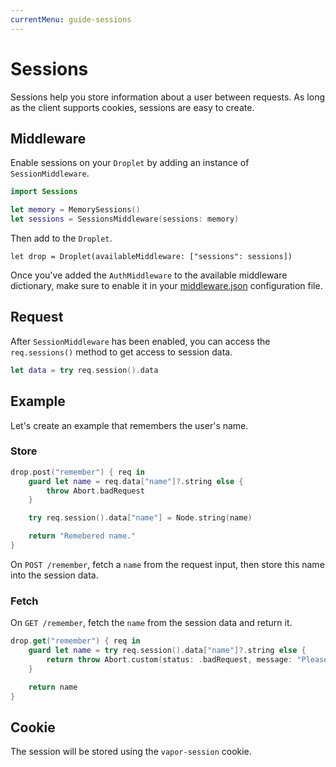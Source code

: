 ```yaml
---
currentMenu: guide-sessions
---
```


# Sessions

Sessions help you store information about a user between requests. As long as the client supports cookies, sessions are easy to create.

## Middleware

Enable sessions on your `Droplet` by adding an instance of `SessionMiddleware`.

```swift
import Sessions

let memory = MemorySessions()
let sessions = SessionsMiddleware(sessions: memory)
```

Then add to the `Droplet`.

```
let drop = Droplet(availableMiddleware: ["sessions": sessions])
```

Once you've added the `AuthMiddleware` to the available middleware dictionary, make sure to enable it in your [middleware.json](../guide/middleware.md) configuration file.

## Request

After `SessionMiddleware` has been enabled, you can access the `req.sessions()` method to get access to session data.

```swift
let data = try req.session().data
```

## Example

Let's create an example that remembers the user's name.

### Store

```swift
drop.post("remember") { req in
    guard let name = req.data["name"]?.string else {
        throw Abort.badRequest
    }

    try req.session().data["name"] = Node.string(name)

    return "Remebered name."
}
```

On `POST /remember`, fetch a `name` from the request input, then store this name into the session data.

### Fetch

On `GET /remember`, fetch the `name` from the session data and return it.

```swift
drop.get("remember") { req in
    guard let name = try req.session().data["name"]?.string else {
        return throw Abort.custom(status: .badRequest, message: "Please POST the name first.")
    }

    return name
}
```

## Cookie

The session will be stored using the `vapor-session` cookie. 





